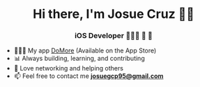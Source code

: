 <h1 align="center">Hi there, I'm Josue Cruz 👋🏽</h1>
<h3 align="center">iOS Developer 👨🏽‍💻 📱 </h3>

- 👨🏽‍💻 My app [DoMore](https://apps.apple.com/us/app/domore/id6444235740) (Available on the App Store) 
- 📊 Always building, learning, and contributing 
- 🤝 Love networking and helping others 
- 📫 Feel free to contact me  **josuegcp95@gmail.com**
